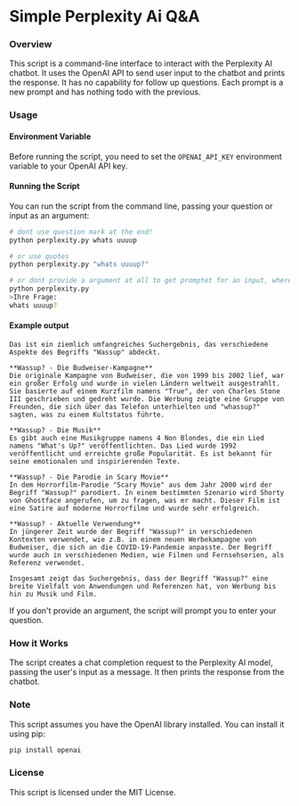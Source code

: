 **Simple Perplexity Ai Q&A**
=====================

### Overview

This script is a command-line interface to interact with the Perplexity AI chatbot. It uses the OpenAI API to send user input to the chatbot and prints the response.
It has no capability for follow up questions. Each prompt is a new prompt and has nothing todo with the previous.

### Usage

#### Environment Variable

Before running the script, you need to set the `OPENAI_API_KEY` environment variable to your OpenAI API key.

#### Running the Script

You can run the script from the command line, passing your question or input as an argument:
```bash
# dont use question mark at the end!
python perplexity.py whats uuuup

# or use quotes
python perplexity.py "whats uuuup?"

# or dont provide a argument at all to get promptet for an input, where you can write longer prompts:
python perplexity.py
>Ihre Frage:
whats uuuup?
```
#### Example output
```
Das ist ein ziemlich umfangreiches Suchergebnis, das verschiedene Aspekte des Begriffs "Wassup" abdeckt. 

**Wassup? - Die Budweiser-Kampagne**
Die originale Kampagne von Budweiser, die von 1999 bis 2002 lief, war ein großer Erfolg und wurde in vielen Ländern weltweit ausgestrahlt. Sie basierte auf einem Kurzfilm namens "True", der von Charles Stone III geschrieben und gedreht wurde. Die Werbung zeigte eine Gruppe von Freunden, die sich über das Telefon unterhielten und "whassup?" sagten, was zu einem Kultstatus führte.

**Wassup? - Die Musik**
Es gibt auch eine Musikgruppe namens 4 Non Blondes, die ein Lied namens "What's Up?" veröffentlichten. Das Lied wurde 1992 veröffentlicht und erreichte große Popularität. Es ist bekannt für seine emotionalen und inspirierenden Texte.

**Wassup? - Die Parodie in Scary Movie**
In dem Horrorfilm-Parodie "Scary Movie" aus dem Jahr 2000 wird der Begriff "Wassup?" parodiert. In einem bestimmten Szenario wird Shorty von Ghostface angerufen, um zu fragen, was er macht. Dieser Film ist eine Satire auf moderne Horrorfilme und wurde sehr erfolgreich.

**Wassup? - Aktuelle Verwendung**
In jüngerer Zeit wurde der Begriff "Wassup?" in verschiedenen Kontexten verwendet, wie z.B. in einem neuen Werbekampagne von Budweiser, die sich an die COVID-19-Pandemie anpasste. Der Begriff wurde auch in verschiedenen Medien, wie Filmen und Fernsehserien, als Referenz verwendet.

Insgesamt zeigt das Suchergebnis, dass der Begriff "Wassup?" eine breite Vielfalt von Anwendungen und Referenzen hat, von Werbung bis hin zu Musik und Film.
```
If you don't provide an argument, the script will prompt you to enter your question.

### How it Works
The script creates a chat completion request to the Perplexity AI model, passing the user's input as a message. It then prints the response from the chatbot.
### Note
This script assumes you have the OpenAI library installed. You can install it using pip:

```bash
pip install openai
```

### License
This script is licensed under the MIT License.
